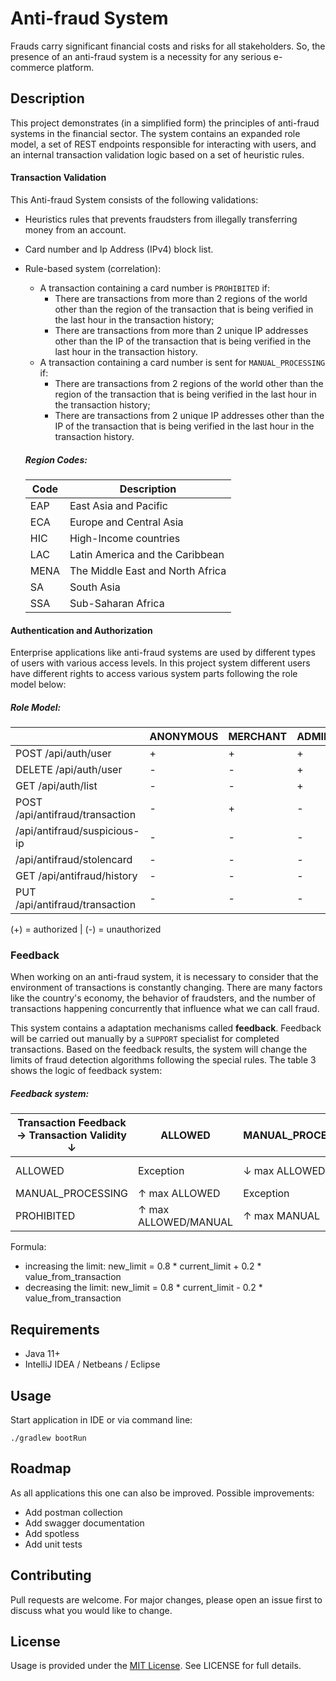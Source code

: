 
# Anti-fraud System

Frauds carry significant financial costs and risks for all stakeholders. So, the presence of an anti-fraud system is a necessity for any serious e-commerce platform.

## Description

This project demonstrates (in a simplified form) the principles of anti-fraud systems in the financial sector. The system contains an expanded role model, a set of REST endpoints responsible for interacting with users, and an internal transaction validation logic based on a set of heuristic rules.


#### Transaction Validation

This Anti-fraud System consists of the following validations:
- Heuristics rules that prevents fraudsters from illegally transferring money from an account.
- Card number and Ip Address (IPv4) block list.
- Rule-based system (correlation):
    - A transaction containing a card number is `PROHIBITED` if:
        - There are transactions from more than 2 regions of the world other than the region of the transaction that is being verified in the last hour in the transaction history;
        - There are transactions from more than 2 unique IP addresses other than the IP of the transaction that is being verified in the last hour in the transaction history.
    - A transaction containing a card number is sent for `MANUAL_PROCESSING` if:
        - There are transactions from 2 regions of the world other than the region of the transaction that is being verified in the last hour in the transaction history;
        - There are transactions from 2 unique IP addresses other than the IP of the transaction that is being verified in the last hour in the transaction history.

  ##### Region Codes:
  | Code | Description                      |
  	|------|----------------------------------|
  | EAP  | East Asia and Pacific            |
  | ECA  | Europe and Central Asia          |
  | HIC  | High-Income countries            |
  | LAC  | Latin America and the Caribbean  |
  | MENA | The Middle East and North Africa |
  | SA   | South Asia                       |
  | SSA  | Sub-Saharan Africa               |


#### Authentication and Authorization

Enterprise applications like anti-fraud systems are used by different types of users with various access levels. In this project system different users have different rights to access various system parts following the role model below:

##### Role Model:
|                                 | ANONYMOUS | MERCHANT | ADMINISTRATOR | SUPPORT |  
|---------------------------------|-----------|----------|---------------|---------|  
| POST /api/auth/user             | +         | +        | +             | +       |  
| DELETE /api/auth/user           | -         | -        | +             | -       |  
| GET /api/auth/list              | -         | -        | +             | +       |  
| POST /api/antifraud/transaction | -         | +        | -             | -       |  
| /api/antifraud/suspicious-ip    | -         | -        | -             | +       |  
| /api/antifraud/stolencard       | -         | -        | -             | +       |  
| GET /api/antifraud/history      | -         | -        | -             | +       |  
| PUT /api/antifraud/transaction  | -         | -        | -             | +       |  

(+) = authorized | (-) = unauthorized

### Feedback

When working on an anti-fraud system, it is necessary to consider that the environment of transactions is constantly changing. There are many factors like the country's economy, the behavior of fraudsters, and the number of transactions happening concurrently that influence what we can call fraud.

This system contains a adaptation mechanisms called **feedback**. Feedback will be carried out manually by a `SUPPORT` specialist for completed transactions. Based on the feedback results, the system will change the limits of fraud detection algorithms following the special rules. The table 3 shows the logic of feedback system:

##### Feedback system:
| Transaction Feedback → Transaction Validity ↓ | ALLOWED              | MANUAL_PROCESSING | PROHIBITED           |
|-----------------------------------------------|----------------------|-------------------|----------------------|
| ALLOWED                                       | Exception            | ↓ max ALLOWED     | ↓ max ALLOWED/MANUAL |
| MANUAL_PROCESSING                             | ↑ max ALLOWED        | Exception         | ↓ max MANUAL         |
| PROHIBITED                                    | ↑ max ALLOWED/MANUAL | ↑ max MANUAL      | Exception            |

Formula:
- increasing the limit: new_limit = 0.8 * current_limit + 0.2 * value_from_transaction
- decreasing the limit: new_limit = 0.8 * current_limit - 0.2 * value_from_transaction

## Requirements

- Java 11+
- IntelliJ IDEA / Netbeans / Eclipse

## Usage

Start application in IDE or via command line:

```  
./gradlew bootRun  
```  

## Roadmap

As all applications this one can also be improved. Possible improvements:

- Add postman collection
- Add swagger documentation
- Add spotless
- Add unit tests

## Contributing

Pull requests are welcome. For major changes, please open an issue first to discuss what you would like to change.

## License

Usage is provided under the [MIT License](https://mit-license.org/). See LICENSE for full details.


